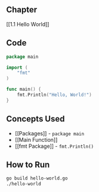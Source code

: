 ## Chapter

[[1.1 Hello World]]

## Code

```go
package main

import (
	"fmt"
)

func main() {
	fmt.Println("Hello, World!")
}
```

## Concepts Used

- [[Packages]] - `package main`
- [[Main Function]]
- [[fmt Package]] - `fmt.Println()`

## How to Run

```bash
go build hello-world.go
./hello-world
```